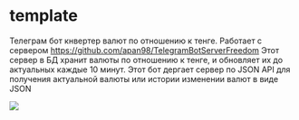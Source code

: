 # template
Телеграм бот кнвертер валют по отношению к тенге. Работает с сервером https://github.com/apan98/TelegramBotServerFreedom Этот сервер в БД хранит валюты по отношению к тенге, и обновляет их до актуальных каждые 10 минут. Этот бот дергает сервер по JSON API для получения актуальной валюты или истории изменении валют в виде JSON

![](http://g.recordit.co/hnxH5oPDOc.gif)
